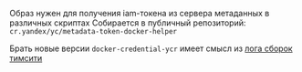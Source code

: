 Образ нужен для получения iam-токена из сервера метаданных в различных скриптах
Собирается в публичный репозиторий: `cr.yandex/yc/metadata-token-docker-helper`

Брать новые версии `docker-credential-ycr` имеет смысл из 
[лога сборок тимсити](https://teamcity.yandex-team.ru/viewType.html?buildTypeId=Cloud_CloudGo_ReleaseCrTools&branch_Cloud_CloudGo=%3Cdefault%3E&tab=buildTypeStatusDiv)